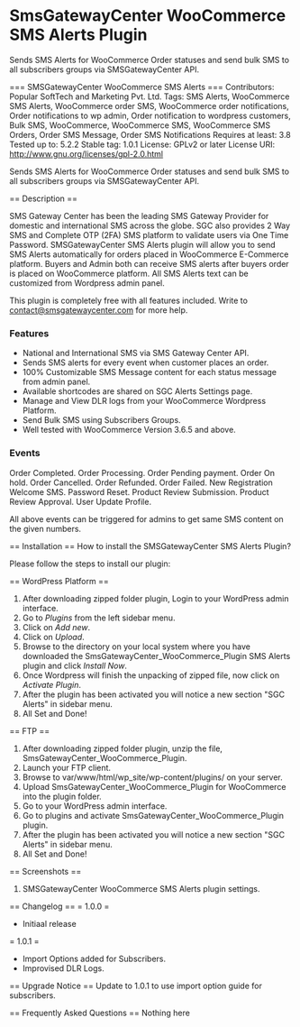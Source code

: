 # SmsGatewayCenter WooCommerce SMS Alerts Plugin

Sends SMS Alerts for WooCommerce Order statuses and send bulk SMS to all subscribers groups via SMSGatewayCenter API.

=== SMSGatewayCenter WooCommerce SMS Alerts ===
Contributors: Popular SoftTech and Marketing Pvt. Ltd.
Tags: SMS Alerts, WooCommerce SMS Alerts, WooCommerce order SMS, WooCommerce order notifications, Order notifications to wp admin, Order notification to wordpress customers, Bulk SMS, WooCommerce, WooCommerce SMS, WooCommerce SMS Orders, Order SMS Message, Order SMS Notifications
Requires at least: 3.8
Tested up to: 5.2.2
Stable tag: 1.0.1
License: GPLv2 or later
License URI: http://www.gnu.org/licenses/gpl-2.0.html

Sends SMS Alerts for WooCommerce Order statuses and send bulk SMS to all subscribers groups via SMSGatewayCenter API.

== Description ==

SMS Gateway Center has been the leading SMS Gateway Provider for domestic and international SMS across the globe. SGC also provides 2 Way SMS and Complete OTP (2FA) SMS platform to validate users via One Time Password. 
SMSGatewayCenter SMS Alerts plugin will allow you to send SMS Alerts automatically for orders placed in WooCommerce E-Commerce platform. Buyers and Admin both can receive SMS alerts after buyers order is placed on WooCommerce platform. 
All SMS Alerts text can be customized from Wordpress admin panel.

This plugin is completely free with all features included. Write to contact@smsgatewaycenter.com for more help.

### Features

* National and International SMS via SMS Gateway Center API.
* Sends SMS alerts for every event when customer places an order.
* 100% Customizable SMS Message content for each status message from admin panel.
* Available shortcodes are shared on SGC Alerts Settings page.
* Manage and View DLR logs from your WooCommerce Wordpress Platform.
* Send Bulk SMS using Subscribers Groups.
* Well tested with WooCommerce Version 3.6.5 and above.

### Events
Order Completed.
Order Processing.
Order Pending payment.
Order On hold.
Order Cancelled.
Order Refunded.
Order Failed.
New Registration Welcome SMS.
Password Reset.
Product Review Submission.
Product Review Approval.
User Update Profile.

All above events can be triggered for admins to get same SMS content on the given numbers.

== Installation ==
How to install the SMSGatewayCenter SMS Alerts Plugin?

Please follow the steps to install our plugin: 

== WordPress Platform ==
1. After downloading zipped folder plugin, Login to your WordPress admin interface.
2. Go to *Plugins* from the left sidebar menu.
3. Click on *Add new*.
4. Click on *Upload*.
5. Browse to the directory on your local system where you have downloaded the SmsGatewayCenter_WooCommerce_Plugin SMS Alerts plugin and click *Install Now*.
6. Once Wordpress will finish the unpacking of zipped file, now click on *Activate Plugin*.
7. After the plugin has been activated you will notice a new section  "SGC Alerts" in sidebar menu.
8. All Set and Done!

== FTP ==
1. After downloading zipped folder plugin, unzip the file, SmsGatewayCenter_WooCommerce_Plugin.
2. Launch your FTP client.
3. Browse to var/www/html/wp_site/wp-content/plugins/ on your server.
4. Upload SmsGatewayCenter_WooCommerce_Plugin for WooCommerce into the plugin folder.
5. Go to your WordPress admin interface.
6. Go to plugins and activate SmsGatewayCenter_WooCommerce_Plugin plugin.
7. After the plugin has been activated you will notice a new section  "SGC Alerts" in sidebar menu. 
8. All Set and Done!


== Screenshots ==
1. SMSGatewayCenter WooCommerce SMS Alerts plugin settings.


== Changelog ==
= 1.0.0 =
* Initiaal release

= 1.0.1 =
* Import Options added for Subscribers.
* Improvised DLR Logs.

== Upgrade Notice ==
Update to 1.0.1 to use import option guide for subscribers.

== Frequently Asked Questions == 
Nothing here
